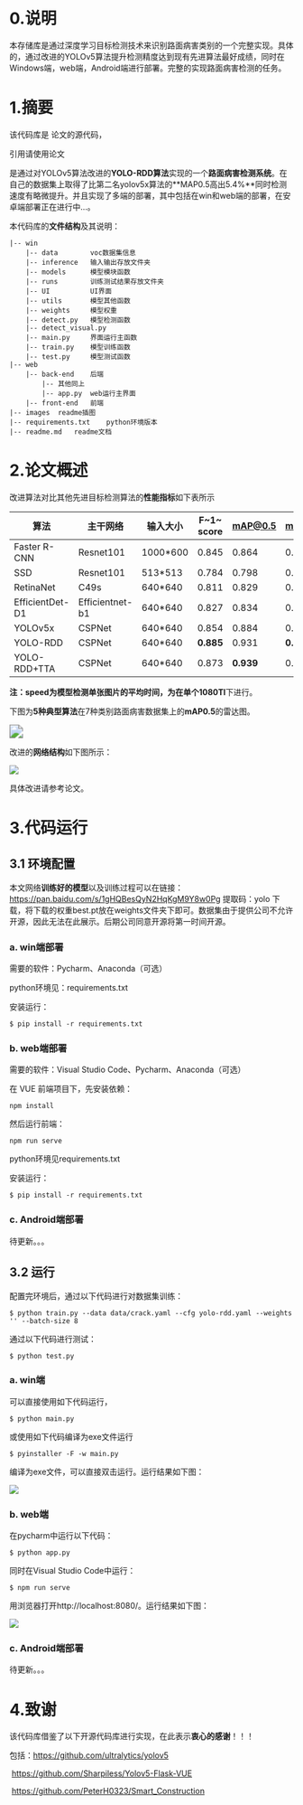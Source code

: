 # 0.说明

本存储库是通过深度学习目标检测技术来识别路面病害类别的一个完整实现。具体的，通过改进的YOLOv5算法提升检测精度达到现有先进算法最好成绩，同时在Windows端，web端，Android端进行部署。完整的实现路面病害检测的任务。

# 1.摘要

该代码库是    论文的源代码，

引用请使用论文



是通过对YOLOv5算法改进的**YOLO-RDD算法**实现的一个**路面病害检测系统**。在自己的数据集上取得了比第二名yolov5x算法的**MAP0.5高出5.4%**同时检测速度有略微提升。并且实现了多端的部署，其中包括在win和web端的部署，在安卓端部署正在进行中...。

本代码库的**文件结构**及其说明：

```
|-- win
    |-- data		voc数据集信息
    |-- inference	输入输出存放文件夹
    |-- models		模型模块函数
    |-- runs		训练测试结果存放文件夹
    |-- UI			UI界面
    |-- utils		模型其他函数
    |-- weights		模型权重
    |-- detect.py	模型检测函数
    |-- detect_visual.py
    |-- main.py		界面运行主函数
    |-- train.py	模型训练函数
    |-- test.py		模型测试函数
|-- web
    |-- back-end	后端
    	|-- 其他同上
    	|-- app.py	web运行主界面
    |-- front-end	前端
|-- images	readme插图
|-- requirements.txt	python环境版本
|-- readme.md	readme文档
```

# 2.论文概述

改进算法对比其他先进目标检测算法的**性能指标**如下表所示

| 算法            | 主干网络        | 输入大小 | F~1~ score | mAP@0.5   | mAP@0.5:0.95 | speed(ms) |
| --------------- | --------------- | -------- | ---------- | --------- | ------------ | --------- |
| Faster R-CNN    | Resnet101       | 1000*600 | 0.845      | 0.864     | 0.743        | 892.3     |
| SSD             | Resnet101       | 513*513  | 0.784      | 0.798     | 0.689        | 349.7     |
| RetinaNet       | C49s            | 640*640  | 0.811      | 0.829     | 0.733        | 119.8     |
| EfficientDet-D1 | Efficientnet-b1 | 640*640  | 0.827      | 0.834     | 0.74         | 85.7      |
| YOLOv5x         | CSPNet          | 640*640  | 0.854      | 0.884     | 0.802        | 39.1      |
| YOLO-RDD        | CSPNet          | 640*640  | **0.885**  | 0.931     | **0.864**    | **38.8**  |
| YOLO-RDD+TTA    | CSPNet          | 640*640  | 0.873      | **0.939** | 0.861        | 89.3      |

**注：**speed为模型检测单张图片的平均时间，为在**单个1080TI**下进行。

下图为**5种典型算法**在7种类别路面病害数据集上的**mAP0.5**的雷达图。

<img src="images/leida.svg" style="zoom: 150%;" />



改进的**网络结构**如下图所示：

![](images/YOLO-RDD.svg)

具体改进请参考论文。

# 3.代码运行

## 3.1 环境配置

本文网络**训练好的模型**以及训练过程可以在链接：https://pan.baidu.com/s/1gHQBesQyN2HqKgM9Y8w0Pg 提取码：yolo 下载，将下载的权重best.pt放在weights文件夹下即可。数据集由于提供公司不允许开源，因此无法在此展示。后期公司同意开源将第一时间开源。

### a. win端部署

需要的软件：Pycharm、Anaconda（可选）

python环境见：requirements.txt

安装运行：

```
$ pip install -r requirements.txt
```

### b. web端部署

需要的软件：Visual Studio Code、Pycharm、Anaconda（可选）

在 VUE 前端项目下，先安装依赖：

```
npm install
```

然后运行前端：

```
npm run serve
```

python环境见requirements.txt

安装运行：

```
$ pip install -r requirements.txt
```

### c. Android端部署

待更新。。。

## 3.2  运行

配置完环境后，通过以下代码进行对数据集训练：

```
$ python train.py --data data/crack.yaml --cfg yolo-rdd.yaml --weights '' --batch-size 8
```

通过以下代码进行测试：

```
$ python test.py
```

### a. win端

可以直接使用如下代码运行，

```
$ python main.py
```

或使用如下代码编译为exe文件运行

```
$ pyinstaller -F -w main.py
```

编译为exe文件，可以直接双击运行。运行结果如下图：

![](images/win.jpg)

### b. web端

在pycharm中运行以下代码：

```
$ python app.py
```

同时在Visual Studio Code中运行：

```
$ npm run serve
```

用浏览器打开http://localhost:8080/。运行结果如下图：

![](images/web.jpg)

### c. Android端部署

待更新。。。

# 4.致谢

该代码库借鉴了以下开源代码库进行实现，在此表示**衷心的感谢**！！！

包括：https://github.com/ultralytics/yolov5

​			https://github.com/Sharpiless/Yolov5-Flask-VUE

​			https://github.com/PeterH0323/Smart_Construction
